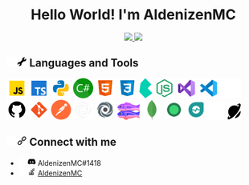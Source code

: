 <h1 align=center>Hello World! I'm AldenizenMC</h1>


<div align=center>
    <a href="https://github.com/anuraghazra/github-readme-stats">
        <img src="http://github-readme-stats-aldenizenmc.vercel.app/api?username=aldenizenmc&hide_title=true&text_color=ffffff&bg_color=161b22&hide_border=true&show_icons=true&include_all_commits=true&text_bold=false&disable_animations=true&hide_rank=false&card_width=350&cache_seconds=7200">
    </a>
    <a href="https://github.com/anuraghazra/github-readme-stats">
        <img src="http://github-readme-stats-aldenizenmc.vercel.app/api/top-langs/?username=aldenizenmc&title_color=ffffff&text_color=ffffff&bg_color=161b22&hide_border=true&langs_count=5&layout=compact&custom_title=Top%20Languages&card_width=300&cache_seconds=7200">
    </a>
</div>

## <img src="./icons/wrench_darkmode.png#gh-dark-mode-only" height=20px><img src="./icons/wrench_lightmode.png#gh-light-mode-only" height=20px> Languages and Tools

<a href="https://www.javascript.com/"><img height=40px src="./icons/javascript.png" alt="Javascript"></a>
<a href="https://www.typescriptlang.org/"><img height=40px src="./icons/typescript.png" alt="Typescript"></a>
<a href="https://www.python.org/"><img height=40px src="./icons/python.png"></a>
<a href=""><img height=40px src="./icons/csharp.png"></a>
<a href=""><img height=40px src="./icons/html.png"></a>
<a href=""><img height=40px src="./icons/css.png"></a>
<a href="https://bulma.io/"><img height=40px src="./icons/bulma.png"></a>
<a href="https://nodejs.org/"><img height=40px src="./icons/nodejs.png" alt="NodeJS"></a>
<a href="https://visualstudio.com"><img height=40px src="./icons/visualstudio.png" alt="Visual Studio"></a>
<a href="https://code.visualstudio.com"><img height=40px src="./icons/vscode.png" alt="Visual Studio Code"></a>
<a href="https://github.com/#gh-dark-mode-only"><img height=40px src="./icons/github_darkmode.png" alt="GitHub"></a>
<a href="https://github.com/#gh-light-mode-only"><img height=40px src="./icons/github_lightmode.png" alt="GitHub"></a>
<a href="https://git-scm.com/"><img height=40px src="./icons/git.png"></a>
<a href="https://www.postman.com/"><img height=40px src="./icons/postman.png"></a>
<a href="https://replit.com/#gh-dark-mode-only"><img height=40px src="./icons/replit_darkmode.png"></a>
<a href="https://replit.com/#gh-light-mode-only"><img height=40px src="./icons/replit_lightmode.png"></a>
<a href="https://glitch.com/"><img height=35px src="./icons/glitch.png"></a>
<a href="https://www.mongodb.com/"><img height=40px src="./icons/mongodb.png"></a>
<a href="https://uptimerobot.com/"><img height=40px src="./icons/uptimerobot.png"></a>
<a href="https://app.freshping.io/"><img height=40px src="./icons/freshping.png"></a>
<a href="https://instatus.com/#gh-dark-mode-only"><img height=32.5px src="./icons/instatus_darkmode.png"></a>
<a href="https://instatus.com/#gh-light-mode-only"><img height=32.5px src="./icons/instatus_lightmode.png"></a>


## <img src="./icons/link_darkmode.png#gh-dark-mode-only" height=20px><img src="./icons/link_lightmode.png#gh-light-mode-only" height=20px> Connect with me

- <img src="./icons/discord_darkmode.png#gh-dark-mode-only" style="height:17px"><img src="./icons/discord_lightmode.png#gh-light-mode-only" style="height:17px"> AldenizenMC#1418
- <img src="./icons/stackoverflow_darkmode.png#gh-dark-mode-only" style="height:17px"><img src="./icons/stackoverflow_lightmode.png#gh-light-mode-only" style="height:17px"> [AldenizenMC](https://stackoverflow.com/users/14883530/)